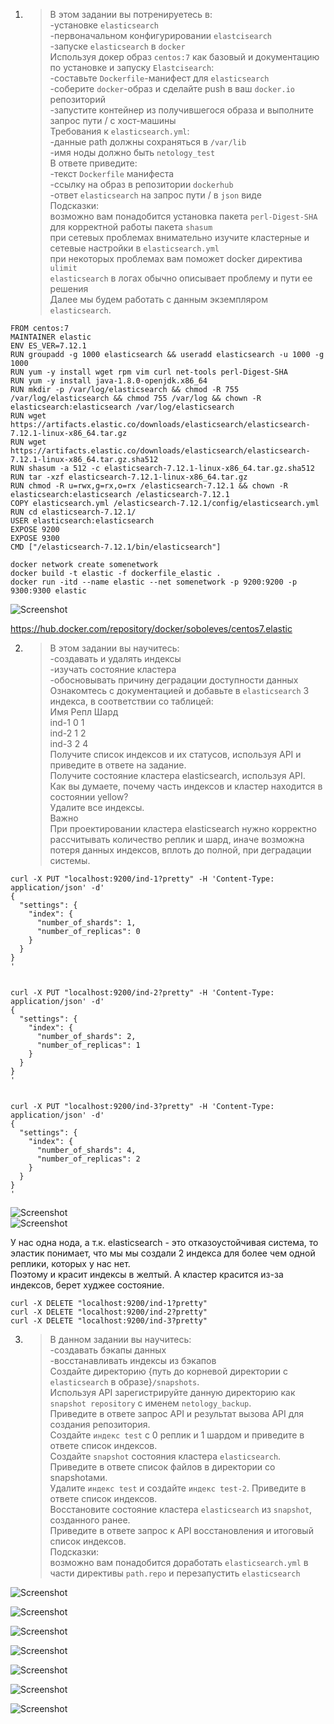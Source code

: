 1. >В этом задании вы потренируетесь в:  
-установке `elasticsearch`  
-первоначальном конфигурировании `elastcisearch`  
-запуске `elasticsearch` в `docker`  
Используя докер образ `centos:7` как базовый и документацию по установке и запуску `Elastcisearch`:  
-составьте `Dockerfile`-манифест для `elasticsearch`  
-соберите `docker`-образ и сделайте push в ваш `docker.io` репозиторий  
-запустите контейнер из получившегося образа и выполните запрос пути / c хост-машины  
Требования к `elasticsearch.yml`:  
-данные path должны сохраняться в `/var/lib`  
-имя ноды должно быть `netology_test`  
В ответе приведите:  
-текст `Dockerfile` манифеста  
-ссылку на образ в репозитории `dockerhub`  
-ответ `elasticsearch` на запрос пути / в `json` виде  
Подсказки:  
возможно вам понадобится установка пакета `perl-Digest-SHA` для корректной работы пакета `shasum`  
при сетевых проблемах внимательно изучите кластерные и сетевые настройки в `elasticsearch.yml`  
при некоторых проблемах вам поможет docker директива `ulimit`  
`elasticsearch` в логах обычно описывает проблему и пути ее решения  
Далее мы будем работать с данным экземпляром `elasticsearch`.  

```
FROM centos:7
MAINTAINER elastic
ENV ES_VER=7.12.1
RUN groupadd -g 1000 elasticsearch && useradd elasticsearch -u 1000 -g 1000
RUN yum -y install wget rpm vim curl net-tools perl-Digest-SHA
RUN yum -y install java-1.8.0-openjdk.x86_64
RUN mkdir -p /var/log/elasticsearch && chmod -R 755 /var/log/elasticsearch && chmod 755 /var/log && chown -R elasticsearch:elasticsearch /var/log/elasticsearch
RUN wget https://artifacts.elastic.co/downloads/elasticsearch/elasticsearch-7.12.1-linux-x86_64.tar.gz
RUN wget https://artifacts.elastic.co/downloads/elasticsearch/elasticsearch-7.12.1-linux-x86_64.tar.gz.sha512
RUN shasum -a 512 -c elasticsearch-7.12.1-linux-x86_64.tar.gz.sha512
RUN tar -xzf elasticsearch-7.12.1-linux-x86_64.tar.gz
RUN chmod -R u=rwx,g=rx,o=rx /elasticsearch-7.12.1 && chown -R elasticsearch:elasticsearch /elasticsearch-7.12.1
COPY elasticsearch.yml /elasticsearch-7.12.1/config/elasticsearch.yml
RUN cd elasticsearch-7.12.1/
USER elasticsearch:elasticsearch
EXPOSE 9200
EXPOSE 9300
CMD ["/elasticsearch-7.12.1/bin/elasticsearch"]
```
  
```
docker network create somenetwork  
docker build -t elastic -f dockerfile_elastic .  
docker run -itd --name elastic --net somenetwork -p 9200:9200 -p 9300:9300 elastic  
```
  
![Screenshot](https://gitlab.com/SobolevES/devops-netology/-/raw/main/pics/1.1_elasticsearch.JPG)  
  
https://hub.docker.com/repository/docker/soboleves/centos7.elastic
  
2. >В этом задании вы научитесь:  
-создавать и удалять индексы  
-изучать состояние кластера  
-обосновывать причину деградации доступности данных  
Ознакомтесь с документацией и добавьте в `elasticsearch` 3 индекса, в соответствии со таблицей:  
Имя	Репл 	Шард  
ind-1	0	1  
ind-2	1	2  
ind-3	2	4  
Получите список индексов и их статусов, используя API и приведите в ответе на задание.  
Получите состояние кластера elasticsearch, используя API.  
Как вы думаете, почему часть индексов и кластер находится в состоянии yellow?  
Удалите все индексы.  
Важно  
При проектировании кластера elasticsearch нужно корректно рассчитывать количество реплик и шард, иначе возможна потеря данных индексов, вплоть до полной, при деградации системы.  

```
curl -X PUT "localhost:9200/ind-1?pretty" -H 'Content-Type: application/json' -d'
{
  "settings": {
    "index": {
      "number_of_shards": 1,  
      "number_of_replicas": 0 
    }
  }
}
'


curl -X PUT "localhost:9200/ind-2?pretty" -H 'Content-Type: application/json' -d'
{
  "settings": {
    "index": {
      "number_of_shards": 2,  
      "number_of_replicas": 1 
    }
  }
}
'


curl -X PUT "localhost:9200/ind-3?pretty" -H 'Content-Type: application/json' -d'
{
  "settings": {
    "index": {
      "number_of_shards": 4,  
      "number_of_replicas": 2 
    }
  }
}
'
```
  
![Screenshot](https://gitlab.com/SobolevES/devops-netology/-/raw/main/pics/2.1_elasticsearch.JPG)  
![Screenshot](https://gitlab.com/SobolevES/devops-netology/-/raw/main/pics/2.2_elasticsearch.JPG)  
    
У нас одна нода, а т.к. elasticsearch - это отказоустойчивая система, то эластик понимает, что мы мы создали 2 индекса для более чем одной реплики, которых у нас нет.  
Поэтому и красит индексы в желтый. А кластер красится из-за индексов, берет худжее состояние.   
  
```
curl -X DELETE "localhost:9200/ind-1?pretty"  
curl -X DELETE "localhost:9200/ind-2?pretty"  
curl -X DELETE "localhost:9200/ind-3?pretty"  
```
  
3. >В данном задании вы научитесь:  
-создавать бэкапы данных  
-восстанавливать индексы из бэкапов  
Создайте директорию {путь до корневой директории с `elasticsearch` в образе}`/snapshots`.  
Используя API зарегистрируйте данную директорию как `snapshot repository` c именем `netology_backup`.  
Приведите в ответе запрос API и результат вызова API для создания репозитория.  
Создайте `индекс test` с 0 реплик и 1 шардом и приведите в ответе список индексов.  
Создайте `snapshot` состояния кластера `elasticsearch`.  
Приведите в ответе список файлов в директории со snapshotами.  
Удалите `индекс test` и создайте `индекс test-2`. Приведите в ответе список индексов.  
Восстановите состояние кластера `elasticsearch` из `snapshot`, созданного ранее.  
Приведите в ответе запрос к API восстановления и итоговый список индексов.  
Подсказки:  
возможно вам понадобится доработать `elasticsearch.yml` в части директивы `path.repo` и перезапустить `elasticsearch`  
  

![Screenshot](https://gitlab.com/SobolevES/devops-netology/-/raw/main/pics/3.1_elasticsearch.JPG)  
  
![Screenshot](https://gitlab.com/SobolevES/devops-netology/-/raw/main/pics/3.2_elasticsearch.JPG)  
  
![Screenshot](https://gitlab.com/SobolevES/devops-netology/-/raw/main/pics/3.3_elasticsearch.JPG)  
  
![Screenshot](https://gitlab.com/SobolevES/devops-netology/-/raw/main/pics/3.4_elasticsearch.JPG)  
  
![Screenshot](https://gitlab.com/SobolevES/devops-netology/-/raw/main/pics/3.5_elasticsearch.JPG)  
  
![Screenshot](https://gitlab.com/SobolevES/devops-netology/-/raw/main/pics/3.6_elasticsearch.JPG)  
  
![Screenshot](https://gitlab.com/SobolevES/devops-netology/-/raw/main/pics/3.7_elasticsearch.JPG)  
  
